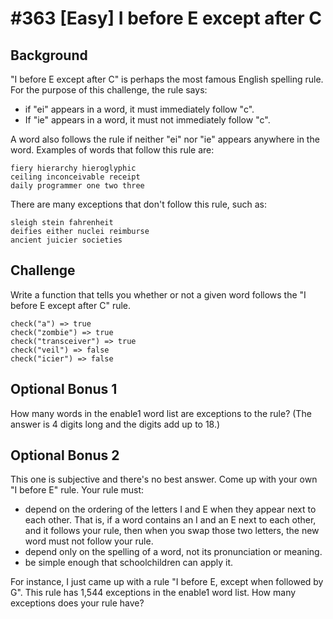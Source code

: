 # #363 [Easy] I before E except after C

## Background
"I before E except after C" is perhaps the most famous English spelling rule.
For the purpose of this challenge, the rule says:
- if "ei" appears in a word, it must immediately follow "c".
- If "ie" appears in a word, it must not immediately follow "c".

A word also follows the rule if neither "ei" nor "ie" appears anywhere in the word. Examples of words that follow this rule are:

```
fiery hierarchy hieroglyphic
ceiling inconceivable receipt
daily programmer one two three
```

There are many exceptions that don't follow this rule, such as:

```
sleigh stein fahrenheit
deifies either nuclei reimburse
ancient juicier societies
```

## Challenge
Write a function that tells you whether or not a given word follows the "I before E except after C" rule.

```
check("a") => true
check("zombie") => true
check("transceiver") => true
check("veil") => false
check("icier") => false
```

## Optional Bonus 1
How many words in the enable1 word list are exceptions to the rule? (The answer is 4 digits long and the digits add up to 18.)

## Optional Bonus 2
This one is subjective and there's no best answer. Come up with your own "I before E" rule. Your rule must:
- depend on the ordering of the letters I and E when they appear next to each other. That is, if a word contains an I and an E next to each other, and it follows your rule, then when you swap those two letters, the new word must not follow your rule.
- depend only on the spelling of a word, not its pronunciation or meaning.
- be simple enough that schoolchildren can apply it.

For instance, I just came up with a rule "I before E, except when followed by G". This rule has 1,544 exceptions in the enable1 word list. How many exceptions does your rule have?